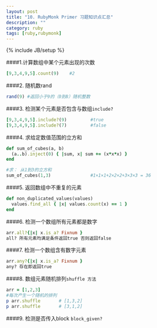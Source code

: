 ```yaml
---
layout: post
title: "10. RubyMonk Primer 习题知识点汇总"
description: ""
category: ruby
tags: [ruby,rubymonk]
---
```

{% include JB/setup %}


####1.计算数组中某个元素出现的次数

```ruby
[9,3,4,9,5].count(9)    #2
```

####2. 随机数rand

```ruby
rand(9) #返回小于9的（0到8）随机整数
```

####3. 检测某个元素是否包含与数组`include?`

```ruby
[9,3,4,9,5].include?(9)         #true
[9,3,4,9,5].include?(7)         #false
```

####4. 求给定数值范围的立方和

```ruby
def sum_of_cubes(a, b)
  (a..b).inject(0) { |sum, x| sum += (x*x*x) }
end

#求： 从1到3的立方和
sum_of_cubes(1,3)               #1×1×1+2×2×2+3×3×3 = 36
```

####5. 返回数组中不重复的元素

```ruby
def non_duplicated_values(values)
  values.find_all { |x| values.count(x) == 1 }
end
```

####6. 检测一个数组所有元素都是数字

```ruby
arr.all?{|x| x.is_a? Fixnum }
all? 所有元素均满足条件返回true 否则返回false 
```
####7. 检测一个数组含有数字元素

```ruby
arr.any?{|x| x.is_a? Fixnum }
any? 存在即返回true  
```

####8. 数组元素随机排列`shuffle 方法`

```ruby
arr = [1,2,3]
#每次产生一个随机的排列
p arr.shuffle       # [1,3,2]
p arr.shuffle       # [3,1,2]
```

####9. 检测是否传入block `block_given?`

